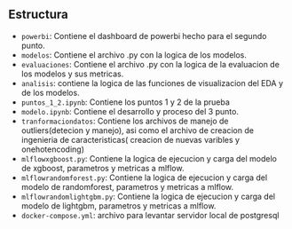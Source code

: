 ## Estructura
- `powerbi`: Contiene el dashboard de powerbi hecho para el segundo punto.
- `modelos`: Contiene el archivo .py con la logica de los modelos.
- `evaluaciones`: Contiene el archivo .py con la logica de la evaluacion de los modelos y sus metricas.
- `analisis`: contiene la logica de las funciones de visualizacion del EDA y de los modelos.
- `puntos_1_2.ipynb`: Contiene los puntos 1 y 2 de la prueba
- `modelo.ipynb`: Contiene el desarrollo y proceso del 3 punto.
- `tranformaciondatos`: Contiene los archivos de manejo de outliers(detecion y manejo), asi como el archivo de creacion de ingenieria de caracteristicas( creacion de nuevas varibles y onehotencoding)
- `mlflowxgboost.py`: Contiene la logica de ejecucion y carga del modelo de xgboost, parametros y metricas a mlflow.
- `mlflowrandomforest.py`: Contiene la logica de ejecucion y carga del modelo de randomforest, parametros y metricas a mlflow.
- `mlflowrandomlightgbm.py`: Contiene la logica de ejecucion y carga del modelo de lightgbm, parametros y metricas a mlflow.
- `docker-compose.yml`: archivo para levantar servidor local de postgresql

